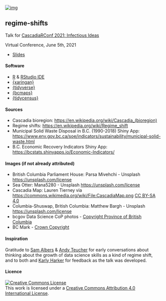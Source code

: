 [![img](https://img.shields.io/badge/Lifecycle-Maturing-007EC6)](https://github.com/bcgov/repomountie/blob/master/doc/lifecycle-badges.md)

## regime-shifts

Talk for [CascadiaRConf 2021: Infectious Ideas](https://cascadiarconf.com/)

Virtual Conference, June 5th, 2021

- [Slides](https://stephhazlitt.github.io/regime-shifts/slides#1)

#### Software
- [R](https://www.r-project.org/) & [RStudio IDE](https://www.rstudio.com/)
- [{xaringan}](https://github.com/yihui/xaringan)
- [{tidyverse}](https://www.tidyverse.org/)
- [{bcmaps}](https://github.com/bcgov/bcmaps)
- [{tidycensus}](https://walker-data.com/tidycensus/)

#### Sources

- Cascadia bioregion: https://en.wikipedia.org/wiki/Cascadia_(bioregion)
- Regime shifts: https://en.wikipedia.org/wiki/Regime_shift
- Municipal Solid Waste Disposal in B.C. (1990-2018) Shiny App: https://www.env.gov.bc.ca/soe/indicators/sustainability/municipal-solid-waste.html
- B.C. Economic Recovery Indicators Shiny App: https://bcstats.shinyapps.io/Economic-Indicators/

#### Images (if not already attributed)
- British Columbia Parliament House: Parsa Mivehchi - Unsplash https://unsplash.com/license
- Sea Otter: Mana5280 - Unsplash https://unsplash.com/license
- Cascadia Map: Lauren Tierney via https://commons.wikimedia.org/wiki/File:CascadiaMap.png [CC BY-SA 4.0]( https://creativecommons.org/licenses/by-sa/4.0/deed.en)
- Columbia-Shuswap, British Columbia: Matthew Bargh - Unsplash https://unsplash.com/license
- bcgov Data Science CoP photos - [Copyright Province of British Columbia](https://www2.gov.bc.ca/gov/content/home/copyright)
- BC Mark - [Crown Copyright](https://www2.gov.bc.ca/gov/content?id=202ADEEF3B3840E99ABAB3D1D1A5007B) 

#### Inspiration
Gratitude to [Sam Albers](https://github.com/boshek) & [Andy Teucher]( https://github.com/ateucher) for early conversations about thinking about the growth of data science skills as a kind of regime shift, and to both and [Karly Harker](https://github.com/KarHarker) for feedback as the talk was developed.

#### Licence

<a rel="license" href="http://creativecommons.org/licenses/by/4.0/"><img alt="Creative Commons License" style="border-width:0" src="https://i.creativecommons.org/l/by/4.0/88x31.png" /></a><br />This
work is licensed under a
<a rel="license" href="http://creativecommons.org/licenses/by/4.0/">Creative
Commons Attribution 4.0 International License</a>.

